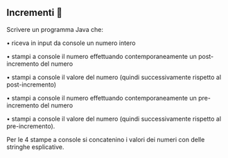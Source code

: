 ## Incrementi 🛴

Scrivere un programma Java che:

• riceva in input da console un numero intero

• stampi a console il numero effettuando contemporaneamente un post-incremento del numero

• stampi a console il valore del numero (quindi successivamente rispetto al post-incremento)

• stampi a console il numero effettuando contemporaneamente un pre-incremento del numero

• stampi a console il valore del numero (quindi successivamente rispetto al pre-incremento).

Per le 4 stampe a console si concatenino i valori dei numeri con delle stringhe esplicative. 